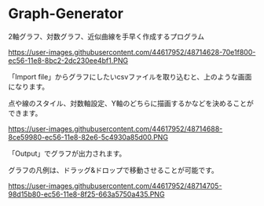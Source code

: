 # Graph-Generator
2軸グラフ、対数グラフ、近似曲線を手早く作成するプログラム

https://user-images.githubusercontent.com/44617952/48714628-70e1f800-ec56-11e8-8bc2-2dc230ee4bf1.PNG

「Import file」からグラフにしたいcsvファイルを取り込むと、上のような画面になります。

点や線のスタイル、対数軸設定、Y軸のどちらに描画するかなどを決めることができます。

https://user-images.githubusercontent.com/44617952/48714688-8ce59980-ec56-11e8-82e6-5c4930a85d00.PNG

「Output」でグラフが出力されます。

グラフの凡例は、ドラッグ&ドロップで移動させることが可能です。

https://user-images.githubusercontent.com/44617952/48714705-98d15b80-ec56-11e8-8f25-663a5750a435.PNG
